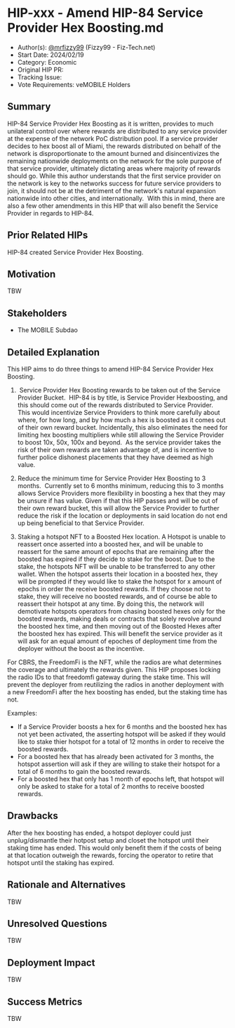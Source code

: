# HIP-xxx - Amend HIP-84 Service Provider Hex Boosting.md

- Author(s): [@mrfizzy99](https://github.com/mrfizzy99) (Fizzy99 - Fiz-Tech.net) 
- Start Date: 2024/02/19
- Category: Economic
- Original HIP PR: <!-- leave this empty; maintainer will fill in ID of this pull request -->
- Tracking Issue: <!-- leave this empty; maintainer will create a discussion issue -->
- Vote Requirements: veMOBILE Holders

## Summary

HIP-84 Service Provider Hex Boosting as it is written, provides to much unilateral control over where rewards are distributed to any service provider at the expense of the network PoC distribution pool.
If a service provider decides to hex boost all of Miami, the rewards distributed on behalf of the network is disproportionate to the amount burned and disincentivizes the remaining nationwide deployments on the network for the sole purpose of that service provider, ultimately dictating areas where majority of rewards should go.
While this author understands that the first service provider on the network is key to the networks success for future service providers to join, it should not be at the detriment of the network's natural expansion nationwide into other cities, and internationally. 
With this in mind, there are also a few other amendments in this HIP that will also benefit the Service Provider in regards to HIP-84. 

## Prior Related HIPs

HIP-84 created Service Provider Hex Boosting.


## Motivation

TBW

## Stakeholders

- The MOBILE Subdao


## Detailed Explanation

This HIP aims to do three things to amend HIP-84 Service Provider Hex Boosting.  

1.  Service Provider Hex Boosting rewards to be taken out of the Service Provider Bucket. 
HIP-84 is by title, is Service Provider Hexboosting, and this should come out of the rewards distributed to Service Provider. 
This would incentivize Service Providers to think more carefully about where, for how long, and by how much a hex is boosted as it comes out of their own reward bucket. Incidentally, this also eliminates the need for limiting hex boosting multipliers while still allowing the Service Provider to boost 10x, 50x, 100x and beyond.  As the service provider takes the risk of their own rewards are taken advantage of, and is incentive to further police dishonest placements that they have deemed as high value.

2. Reduce the minimum time for Service Provider Hex Boosting to 3 months. 
Currently set to 6 months minimum, reducing this to 3 months allows Service Providers more flexibility in boosting a hex that they may be unsure if has value. Given if that this HIP passes and will be out of their own reward bucket, this will allow the Service Provider to further reduce the risk if the location or deployments in said location do not end up being beneficial to that Service Provider.

3. Staking a hotspot NFT to a Boosted Hex location. A Hotspot is unable to reassert once asserted into a boosted hex, and will be unable to reassert for the same amount of epochs that are remaining after the boosted has expired if they decide to stake for the boost. Due to the stake, the hotspots NFT will be unable to be transferred to any other wallet. When the hotspot asserts their location in a boosted hex, they will be prompted if they would like to stake the hotspot for x amount of epochs in order the receive boosted rewards. If they choose not to stake, they will receive no boosted rewards, and of course be able to reassert their hotspot at any time. 
By doing this, the network will demotivate hotspots operators from chasing boosted hexes only for the boosted rewards, making deals or contracts that solely revolve around the boosted hex time, and then moving out of the Boosted Hexes after the boosted hex has expired. This will benefit the service provider as it will ask for an equal amount of epoches of deployment time from the deployer without the boost as the incentive. 

For CBRS, the FreedomFi is the NFT, while the radios are what determines the coverage and ultimately the rewards given. This HIP proposes locking the radio IDs to that freedomfi gateway during the stake time. This will prevent the deployer from reutilizing the radios in another deployment with a new FreedomFi after the hex boosting has ended, but the staking time has not. 

Examples: 
- If a Service Provider boosts a hex for 6 months and the boosted hex has not yet been activated, the asserting hotspot will be asked if they would like to stake thier hotspot for a total of 12 months in order to receive the boosted rewards.  
- For a boosted hex that has already been activated for 3 months, the hotspot assertion will ask if they are willing to stake their hotspot for a total of 6 months to gain the boosted rewards.  
- For a boosted hex that only has 1 month of epochs left, that hotspot will only be asked to stake for a total of 2 months to receive boosted rewards.


## Drawbacks

After the hex boosting has ended, a hotspot deployer could just unplug/dismantle their hotpost setup and closet the hotspot until their staking time has ended. This would only benefit them if the costs of being at that location outweigh the rewards, forcing the operator to retire that hotspot until the staking has expired. 


## Rationale and Alternatives

TBW

## Unresolved Questions

TBW

## Deployment Impact

TBW

## Success Metrics

TBW


